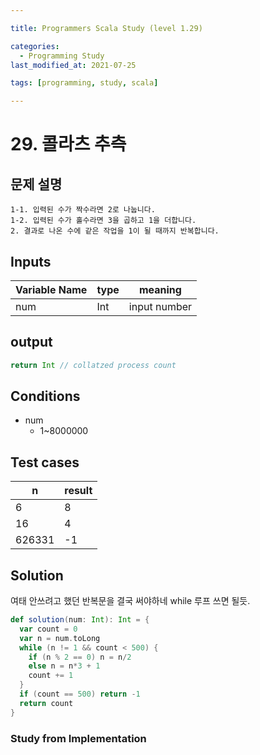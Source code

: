 ```yaml
---

title: Programmers Scala Study (level 1.29)

categories:
  - Programming Study
last_modified_at: 2021-07-25

tags: [programming, study, scala]

---
```


# 29. 콜라츠 추측

## 문제 설명

```
1-1. 입력된 수가 짝수라면 2로 나눕니다. 
1-2. 입력된 수가 홀수라면 3을 곱하고 1을 더합니다.
2. 결과로 나온 수에 같은 작업을 1이 될 때까지 반복합니다.
```

## Inputs

| Variable Name | type | meaning      |
| ------------- | ---- | ------------ |
| num           | Int  | input number |

## output

~~~scala
return Int // collatzed process count
~~~

## Conditions

* num
  * 1~8000000

## Test cases

| n      | result |
| ------ | ------ |
| 6      | 8      |
| 16     | 4      |
| 626331 | -1     |

## Solution

여태 안쓰려고 했던 반복문을 결국 써야하네 while 루프 쓰면 될듯.

~~~scala
def solution(num: Int): Int = {
  var count = 0
  var n = num.toLong
  while (n != 1 && count < 500) {
    if (n % 2 == 0) n = n/2 
    else n = n*3 + 1
    count += 1
  }
  if (count == 500) return -1
  return count
}
~~~

### Study from Implementation

